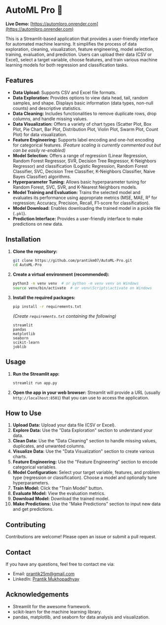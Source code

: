 # AutoML Pro 🚀

**Live Demo:** [https://automlpro.onrender.com](https://automlpro.onrender.com)

This is a Streamlit-based application that provides a user-friendly interface for automated machine learning.  It simplifies the process of data exploration, cleaning, visualization, feature engineering, model selection, training, evaluation, and prediction.  Users can upload their data (CSV or Excel), select a target variable, choose features, and train various machine learning models for both regression and classification tasks.

## Features

* **Data Upload:** Supports CSV and Excel file formats.
* **Data Exploration:** Provides options to view data head, tail, random samples, and shape. Displays basic information (data types, non-null counts) and descriptive statistics.
* **Data Cleaning:** Includes functionalities to remove duplicate rows, drop columns, and handle missing values.
* **Data Visualization:** Offers a variety of chart types (Scatter Plot, Box Plot, Pie Chart, Bar Plot, Distribution Plot, Violin Plot, Swarm Plot, Count Plot) for data visualization.
* **Feature Engineering:** Supports label encoding and one-hot encoding for categorical features.  *(Feature scaling is currently commented out but can be easily re-enabled)*
* **Model Selection:** Offers a range of regression (Linear Regression, Random Forest Regressor, SVR, Decision Tree Regressor, K-Neighbors Regressor) and classification (Logistic Regression, Random Forest Classifier, SVC, Decision Tree Classifier, K-Neighbors Classifier, Naive Bayes Classifier) algorithms.
* **Hyperparameter Tuning:**  Allows basic hyperparameter tuning for Random Forest, SVC, SVR, and K-Nearest Neighbors models.
* **Model Training and Evaluation:** Trains the selected model and evaluates its performance using appropriate metrics (MSE, MAE, R² for regression; Accuracy, Precision, Recall, F1-score for classification).
* **Model Download:** Enables downloading the trained model in a pickle file (`.pkl`).
* **Prediction Interface:** Provides a user-friendly interface to make predictions on new data.

## Installation

1. **Clone the repository:**
   ```bash
   git clone https://github.com/prantikm07/AutoML-Pro.git
   cd AutoML-Pro
   ```

2. **Create a virtual environment (recommended):**
   ```bash
   python3 -m venv venv  # or python -m venv venv on Windows
   source venv/bin/activate  # or venv\Scripts\activate on Windows
   ```

3. **Install the required packages:**
   ```bash
   pip install -r requirements.txt
   ```
   *(Create `requirements.txt` containing the following)*
   ```
   streamlit
   pandas
   matplotlib
   seaborn
   scikit-learn
   joblib
   ```

## Usage

1. **Run the Streamlit app:**
   ```bash
   streamlit run app.py
   ```

2. **Open the app in your web browser:** Streamlit will provide a URL (usually `http://localhost:8501`) that you can use to access the application.

## How to Use

1. **Upload Data:** Upload your data file (CSV or Excel).
2. **Explore Data:** Use the "Data Exploration" section to understand your data.
3. **Clean Data:** Use the "Data Cleaning" section to handle missing values, duplicates, and unwanted columns.
4. **Visualize Data:** Use the "Data Visualization" section to create various charts.
5. **Feature Engineering:** Use the "Feature Engineering" section to encode categorical variables.
6. **Model Configuration:** Select your target variable, features, and problem type (regression or classification). Choose a model and optionally tune hyperparameters.
7. **Train Model:** Click the "Train Model" button.
8. **Evaluate Model:** View the evaluation metrics.
9. **Download Model:** Download the trained model.
10. **Make Predictions:** Use the "Make Predictions" section to input new data and get predictions.

## Contributing

Contributions are welcome! Please open an issue or submit a pull request.

## Contact

If you have any questions, feel free to contact me via:
- Email: [prantik25m@gmail.com](mailto:prantik25m@gmail.com)
- LinkedIn: [Prantik Mukhopadhyay](https://www.linkedin.com/in/prantikm07/)

## Acknowledgements

* Streamlit for the awesome framework.
* scikit-learn for the machine learning library.
* pandas, matplotlib, and seaborn for data analysis and visualization.
